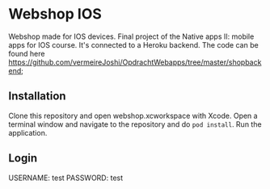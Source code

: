 # Webshop IOS

Webshop made for IOS devices.
Final project of the Native apps II: mobile apps for IOS course.
It's connected to a Heroku backend. The code can be found here https://github.com/vermeireJoshi/OpdrachtWebapps/tree/master/shopbackend;

## Installation

Clone this repository and open webshop.xcworkspace with Xcode.
Open a terminal window and navigate to the repository and do `pod install`.
Run the application.

## Login

USERNAME: test
PASSWORD: test
